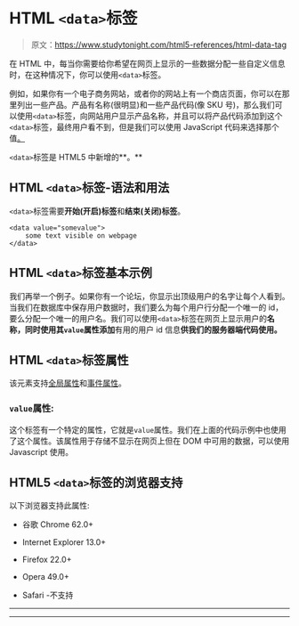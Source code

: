 # HTML `<data>`标签

> 原文：<https://www.studytonight.com/html5-references/html-data-tag>

在 HTML 中，每当你需要给你希望在网页上显示的一些数据分配一些自定义信息时，在这种情况下，你可以使用`<data>`标签。

例如，如果你有一个电子商务网站，或者你的网站上有一个商店页面，你可以在那里列出一些产品。产品有名称(很明显)和一些产品代码(像 SKU 号)，那么我们可以使用`<data>`标签，向网站用户显示产品名称，并且可以将产品代码添加到这个`<data>`标签，最终用户看不到，但是我们可以使用 JavaScript 代码来选择那个值[。](https://www.studytonight.com/javascript)

`<data>`标签是 HTML5 中新增的**。**

## HTML `<data>`标签-语法和用法

`<data>`标签需要**开始(开启)标签**和**结束(关闭)标签**。

```
<data value="somevalue">
    some text visible on webpage
</data> 
```

## HTML `<data>`标签基本示例

我们再举一个例子。如果你有一个论坛，你显示出顶级用户的名字让每个人看到。当我们在数据库中保存用户数据时，我们要么为每个用户行分配一个唯一的 id，要么分配一个唯一的用户名。我们可以使用`<data>`标签在网页上显示用户的**名称，同时使用其`value`属性添加**有用的用户 id 信息**供我们的服务器端代码使用。**

## HTML `<data>`标签属性

该元素支持[全局属性](https://www.studytonight.com/html5-references/html-global-attributes)和[事件属性](https://www.studytonight.com/html5-references/html-event-attributes)。

### `value`属性:

这个标签有一个特定的属性，它就是`value`属性。我们在上面的代码示例中也使用了这个属性。该属性用于存储不显示在网页上但在 DOM 中可用的数据，可以使用 Javascript 使用。

## HTML5 `<data>`标签的浏览器支持

以下浏览器支持此属性:

*   谷歌 Chrome 62.0+

*   Internet Explorer 13.0+

*   Firefox 22.0+

*   Opera 49.0+

*   Safari -不支持

* * *

* * *